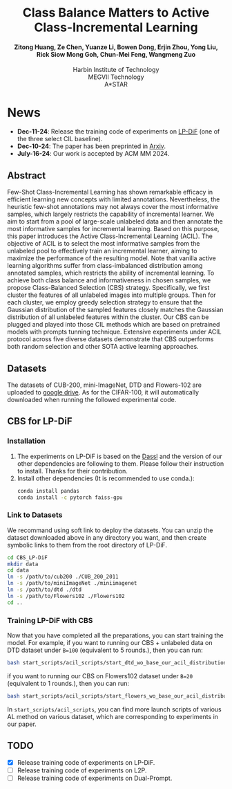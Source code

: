 <div align="center">

# Class Balance Matters to Active Class-Incremental Learning 
#### Zitong Huang, Ze Chen, Yuanze Li, Bowen Dong, Erjin Zhou, Yong Liu, Rick Siow Mong Goh, Chun-Mei Feng, Wangmeng Zuo
Harbin Institute of Technology<br>
MEGVII Technology<br>
A*STAR<br>

</div>

# News
- **Dec-11-24**: Release the training code of experiments on [LP-DiF](https://github.com/1170300714/LP-DiF) (one of the three select CIL baseline).
- **Dec-10-24**: The paper has been preprinted in [Arxiv](https://arxiv.org/pdf/2412.06642).
- **July-16-24**: Our work is accepted by ACM MM 2024.

## Abstract
Few-Shot Class-Incremental Learning has shown remarkable efficacy in efficient learning new concepts with limited annotations. Nevertheless, the heuristic few-shot annotations may not always cover the most informative samples, which largely restricts the capability of incremental learner. We aim to start from a pool of large-scale unlabeled data and then annotate the most informative samples for incremental learning. Based on this purpose, this paper introduces the Active Class-Incremental Learning (ACIL). The objective of ACIL is to select the most informative samples from the unlabeled pool to effectively train an incremental learner, aiming to maximize the performance of the resulting model. Note that vanilla active learning algorithms suffer from class-imbalanced distribution among annotated samples, which restricts the ability of incremental learning. To achieve both class balance and informativeness in chosen samples, we propose Class-Balanced Selection (CBS) strategy. Specifically, we first cluster the features of all unlabeled images into multiple groups. Then for each cluster, we employ greedy selection strategy to ensure that the Gaussian distribution of the sampled features closely matches the Gaussian distribution of all unlabeled features within the cluster. Our CBS can be plugged and played into those CIL methods which are based on pretrained models with prompts tunning technique. Extensive experiments under ACIL protocol across five diverse datasets demonstrate that CBS outperforms both random selection and other SOTA active learning approaches.

## Datasets
The datasets of CUB-200, mini-ImageNet, DTD and Flowers-102 are uploaded to [google drive](https://drive.google.com/drive/folders/1Tdds6Ymqy4GmfrAHEyV7d3PzH1CbK0Qk?usp=drive_link). As for the CIFAR-100, it will automatically downloaded when running the followed experimental code.

## CBS for LP-DiF
###  Installation
1. The experiments on LP-DiF is based on the [Dassl](https://github.com/KaiyangZhou/Dassl.pytorch) and the version of our other dependencies are following to them. Please follow their instruction to install. Thanks for their contribution.
2. Install other dependencies (It is recommended to use conda.):
    ```bash
    conda install pandas 
    conda install -c pytorch faiss-gpu
    ```

### Link to Datasets
We recommand using soft link to deploy the datasets. You can unzip the dataset downloaded above in any directory you want, and then create symbolic links to them from the root directory of LP-DiF.
```bash
cd CBS_LP-DiF
mkdir data
cd data
ln -s /path/to/cub200 ./CUB_200_2011
ln -s /path/to/miniImageNet ./miniimagenet
ln -s /path/to/dtd ./dtd
ln -s /path/to/Flowers102 ./Flowers102
cd ..
```


###  Training LP-DiF with CBS
Now that you have completed all the preparations, you can start training the model.
For example, if you want to running our CBS + unlabeled data on DTD dataset under ```B=100``` (equivalent to 5 rounds.), then you can run:

```bash
bash start_scripts/acil_scripts/start_dtd_wo_base_our_acil_distribution_kmeans_random_discard_greedy_add_pseudo.sh 5
```

if you want to running our CBS on Flowers102 dataset under ```B=20``` (equivalent to 1 rounds.), then you can run:

```bash
bash start_scripts/acil_scripts/start_flowers_wo_base_our_acil_distribution_kmeans_random_discard_greedy.sh 1
```
In  ```start_scripts/acil_scripts```, you can find more launch scripts of various AL method on various dataset, which are corresponding to experiments in our paper.

## TODO
- [x] Release training code of experiments on LP-DiF.
- [ ] Release training code of experiments on L2P.
- [ ] Release training code of experiments on Dual-Prompt.
